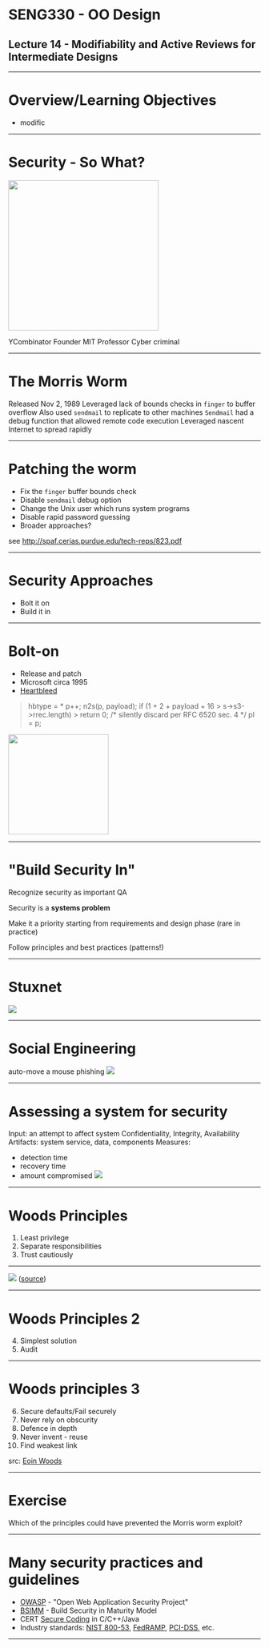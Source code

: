 # SENG330 -  OO Design
## Lecture 14 - Modifiability and Active Reviews for Intermediate Designs

<!-- page_number: true -->
<!-- footer: (c) 2017 Neil Ernst  -->

---
# Overview/Learning Objectives
* modific

---
# Security - So What?
<image src="img/morris.jpg" width="300px">
	
YCombinator Founder
MIT Professor
Cyber criminal

---
# The Morris Worm
Released Nov 2, 1989
Leveraged lack of bounds checks in <code>finger</code> to buffer overflow
Also used <code>sendmail</code> to replicate to other machines
<code>Sendmail</code> had a debug function that allowed remote code execution
Leveraged nascent Internet to spread rapidly

---
# Patching the worm 
- Fix the <code>finger</code> buffer bounds check
- Disable <code>sendmail</code> debug option
- Change the Unix user which runs system programs
- Disable rapid password guessing
- Broader approaches?

see http://spaf.cerias.purdue.edu/tech-reps/823.pdf

---
# Security Approaches
* Bolt it on
* Build it in

---
# Bolt-on
* Release and patch
* Microsoft circa 1995
* [Heartbleed](https://www.theregister.co.uk/2014/04/09/heartbleed_explained/)
>	hbtype = * p++;
>	n2s(p, payload);
>	if (1 + 2 + payload + 16 > s->s3->rrec.length)
		>    		return 0; /* silently discard per RFC 6520 sec. 4 */
> pl = p;

<img src="img/heartbleed.png" width="200px"/>

---
# "Build Security In"
Recognize security as important QA

Security is a **systems problem**

Make it a priority starting from requirements and design phase (rare in practice)

<!-- SEI anecdote-->
Follow principles and best practices (patterns!)

---
# Stuxnet
![](img/stux.png)

---
# Social Engineering 

auto-move a mouse
phishing
![](img/ios-phish.png)

---
# Assessing a system for security
Input: an attempt to affect system Confidentiality, Integrity, Availability
Artifacts: system service, data, components
Measures: 
* detection time
* recovery time
* amount compromised
![](img/cia-triad.png)

---
# Woods Principles
1. Least privilege
2. Separate responsibilities
3. Trust cautiously

---
![](img/vul-lib.png)
([source](https://cdn2.hubspot.net/hub/203759/file-1100864196-pdf/docs/Contrast_-_Insecure_Libraries_2014.pdf?t=1501279222788))

---
# Woods Principles 2
4. Simplest solution
5. Audit

---
# Woods principles 3
6. Secure defaults/Fail securely <!-- cable wifi routers --> 
7. Never rely on obscurity
8. Defence in depth
9. Never invent - reuse <!-- like use OpenSSL? :) -->
10. Find weakest link <!-- password reset policies leading to sticky notes -->

src: [Eoin Woods](https://speakerdeck.com/eoinwoods/secure-by-design-security-design-principles-for-the-working-architect)

---
# Exercise
Which of the principles could have prevented the Morris worm exploit?

---
# Many security practices and guidelines
* [OWASP](https://www.owasp.org/index.php/Main_Page) - "Open Web Application Security Project"
* [BSIMM](https://www.bsimm.com/) - Build Security in Maturity Model
* CERT [Secure Coding](https://www.securecoding.cert.org/confluence/) in C/C++/Java
* Industry standards: [NIST 800-53](https://nvd.nist.gov/800-53), [FedRAMP](https://www.fedramp.gov/), [PCI-DSS](https://www.pcisecuritystandards.org/pci_security/), etc.

---